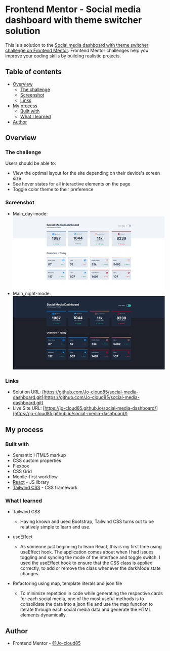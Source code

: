 # Frontend Mentor - Social media dashboard with theme switcher solution

This is a solution to the [Social media dashboard with theme switcher challenge on Frontend Mentor](https://www.frontendmentor.io/challenges/social-media-dashboard-with-theme-switcher-6oY8ozp_H). Frontend Mentor challenges help you improve your coding skills by building realistic projects. 

## Table of contents

- [Overview](#overview)
  - [The challenge](#the-challenge)
  - [Screenshot](#screenshot)
  - [Links](#links)
- [My process](#my-process)
  - [Built with](#built-with)
  - [What I learned](#what-i-learned)
- [Author](#author)

## Overview

### The challenge

Users should be able to:

- View the optimal layout for the site depending on their device's screen size
- See hover states for all interactive elements on the page
- Toggle color theme to their preference

### Screenshot

- Main_day-mode: ![./src/screenshots/main-day.png](./src/screenshots/main-day.png)
- Main_night-mode: ![./src/screenshots/main-night.png](./src/screenshots/main-night.png)

### Links

- Solution URL: [https://github.com/Jo-cloud85/social-media-dashboard.git](https://github.com/Jo-cloud85/social-media-dashboard.git)
- Live Site URL: [https://jo-cloud85.github.io/social-media-dashboard/](https://jo-cloud85.github.io/social-media-dashboard/)

## My process

### Built with

- Semantic HTML5 markup
- CSS custom properties
- Flexbox
- CSS Grid
- Mobile-first workflow
- [React](https://reactjs.org/) - JS library
- [Tailwind CSS](https://tailwindcss.com/docs/installation/using-postcss) - CSS framework

### What I learned

- Tailwind CSS
  - Having known and used Bootstrap, Tailwind CSS turns out to be relatively simple to learn and use. 

- useEffect
  - As someone just beginning to learn React, this is my first time using useEffect hook. The application comes about when I had 
  issues toggling and syncing the mode of the interface and toggle switch. I used the useEffect hook to ensure that the CSS class
  is applied correctly, to add or remove the class whenever the darkMode state changes. 

- Refactoring using map, template literals and json file
  - To minimize repetition in code while generating the respective cards for each social media, one of the most useful methods is
  to consolidate the data into a json file and use the map function to iterate through each social media data and generate the 
  HTML elements dynamically.


## Author

- Frontend Mentor - [@Jo-cloud85](https://www.frontendmentor.io/profile/Jo-cloud85)

